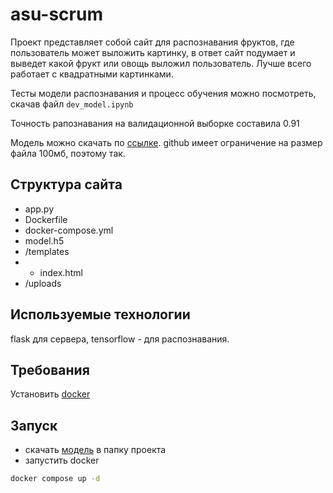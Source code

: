 # asu-scrum
Проект представляет собой сайт для распознавания фруктов, где пользователь может выложить картинку, в ответ сайт подумает и выведет какой фрукт или овощь выложил пользователь. Лучше всего работает с квадратными картинками.

Тесты модели распознавания и процесс обучения  можно посмотреть, скачав файл `dev_model.ipynb`

Точность рапознавания на валидационной выборке составила 0.91

Модель можно скачать по [ссылке](https://mega.nz/file/AconRT7Z#mFy8KBTJrq_cX5JKUUciqvMqPLy8YWEp8J6bmrMHBPc). github имеет ограничение на размер файла 100мб, поэтому так.

## Структура сайта
- app.py
- Dockerfile
- docker-compose.yml
- model.h5
- /templates
- - index.html
- /uploads

## Используемые технологии
flask для сервера, tensorflow - для распознавания.

## Требования
Установить [docker](https://docs.docker.com/compose/install/)

## Запуск
- скачать [модель](https://mega.nz/file/AconRT7Z#mFy8KBTJrq_cX5JKUUciqvMqPLy8YWEp8J6bmrMHBPc) в папку проекта
- запустить docker
```bash
docker compose up -d
```